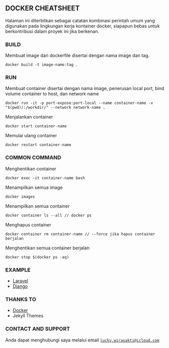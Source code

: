 ## DOCKER CHEATSHEET

Halaman ini diterbitkan sebagai catatan kombinasi perintah umum yang digunakan pada lingkungan kerja kontainer docker, siapapun bebas untuk berkontribusi dalam proyek ini jika berkenan.

### BUILD

Membuat image dari dockerfile disertai dengan nama image dan tag.

    docker build -t image-name:tag .

### RUN

Membuat container disertai dengan nama image, penerusan local port, bind volume container to host, dan network name

    docker run -it -p port-expose:port-local --name container-name -v "$(pwd)/:/workdir/" --network network-name .

Menjalankan container 

    docker start container-name
    
Memulai ulang container

    docker restart container-name
    
### COMMON COMMAND

Menghentikan container

    docker exec -it container-name bash

Menampilkan semua image

    docker images

Menampilkan semua container

    docker container ls --all // docker ps

Menghapus container 

    docker container rm container-name // --force jika hapus container berjalan

Menghentikan semua container berjalan

    docker stop $(docker ps -aq)

### EXAMPLE
- [Laravel](./docker/laravel/example.md)
- [Django](./docker/django/example.md)


### THANKS TO
- [Docker](http://docker.com/)
- Jekyll Themes


### CONTACT AND SUPPORT
Anda dapat menghubungi saya melalui email [```lucky.wirasakti@icloud.com```](mailto:lucky.wirasakti@icloud.com)

